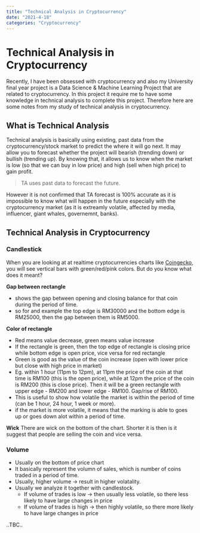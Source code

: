 ```yaml
---
title: "Technical Analysis in Cryptocurrency"
date: "2021-4-18"
categories: "Cryptocurrency"
---
```


# Technical Analysis in Cryptocurrency

Recently, I have been obsessed with cryptocurrency and also my University final year project is a Data Science & Machine Learning Project that are related to cryptocurrency. In this project it require me to have some knowledge in technical analysis to complete this project.
Therefore here are some notes from my study of technical analysis in cryptocurrency.

## What is Technical Analysis

Technical analysis is basically using existing, past data from the cryptocurrency/stock market to predict the where it will go next. It may allow you to forecast whether the project will bearish (trending down) or bullish (trending up). By knowing that, it allows us to know when the market is low (so that we can buy in low price) and high (sell when high price) to gain profit.

> TA uses past data to forecast the future.

However it is not confirmed that TA forecast is 100% accurate as it is impossible to know what will happen in the future especially with the cryptocurrency market (as it is extreamly volatile, affected by media, influencer, giant whales, governemnt, banks).

## Technical Analysis in Cryptocurrency

### Candlestick

When you are looking at at realtime cryptocurrencies charts like [Coingecko](https://www.coingecko.com/en), you will see vertical bars with green/red/pink colors. But do you know what does it meant?

**Gap between rectangle**

- shows the gap between opening and closing balance for that coin during the period of time.
- so for and example the top edge is RM30000 and the bottom edge is RM25000, then the gap between them is RM5000.

**Color of rectangle**

- Red means value decrease, green means value increase
- If the rectangle is green, then the top edge of rectangle is closing price while bottom edge is open price, vice versa for red rectangle
- Green is good as the value of the coin increase (open with lower price but close with high price in market)
- Eg. within 1 hour (11pm to 12pm), at 11pm the price of the coin at that time is RM100 (this is the open price), while at 12pm the price of the coin is RM200 (this is close price). Then it will be a green rectangle with upper edge - RM200 and lower edge - RM100. Gap/rise of RM100.
- This is useful to show how volatile the market is within the period of time (can be 1 hour, 24 hour, 1 week or more).
- if the market is more volatile, it means that the marking is able to goes up or goes down alot within a period of time.

**Wick**
There are wick on the bottom of the chart. Shorter it is then is it suggest that people are selling the coin and vice versa.

### Volume

- Usually on the bottom of price chart
- It basically represent the volumn of sales, which is number of coins traded in a period of time.
- Usually, higher volume -> result in higher volatality.
- Usually we analyze it together with candlestock.
  - If volume of trades is low -> then usually less volatile, so there less likely to have large changes in price
  - If volume of trades is high -> then highly volatile, so there more likely to have large changes in price

..TBC..
